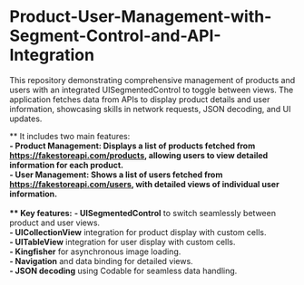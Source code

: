 # Product-User-Management-with-Segment-Control-and-API-Integration
This repository demonstrating comprehensive management of products and users with an integrated UISegmentedControl to toggle between views. The application fetches data from APIs to display product details and user information, showcasing skills in network requests, JSON decoding, and UI updates.
 
** It includes two main features:**<br>
**- Product Management:** Displays a list of products fetched from https://fakestoreapi.com/products, allowing users to view detailed information for each product.<br>
**- User Management:** Shows a list of users fetched from https://fakestoreapi.com/users, with detailed views of individual user information.<br><br>
** Key features:**
**- UISegmentedControl** to switch seamlessly between product and user views.<br>
**- UICollectionView** integration for product display with custom cells.<br>
**- UITableView** integration for user display with custom cells.<br>
**- Kingfisher** for asynchronous image loading.<br>
**- Navigation** and data binding for detailed views.<br>
**- JSON decoding** using Codable for seamless data handling.<br>
